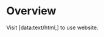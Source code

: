 # Overview
Visit [data:text/html,<script src="https://raw.githubusercontent.com/sg631/project8956/main/scripts/creationscript.js"></script>] to use website.
